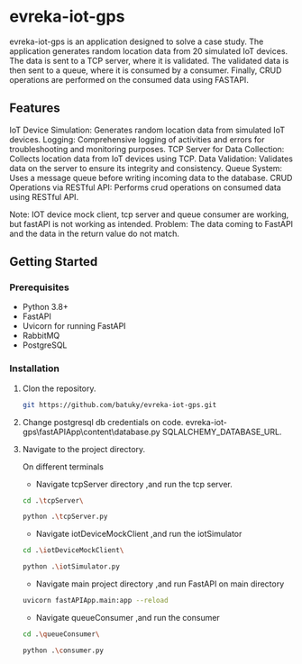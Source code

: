 # evreka-iot-gps

evreka-iot-gps is an application designed to solve a case study. The application generates random location data from 20 simulated IoT devices. The data is sent to a TCP server, where it is validated. The validated data is then sent to a queue, where it is consumed by a consumer. Finally, CRUD operations are performed on the consumed data using FASTAPI.

## Features

IoT Device Simulation: Generates random location data from simulated IoT devices.
Logging: Comprehensive logging of activities and errors for troubleshooting and monitoring purposes.
TCP Server for Data Collection: Collects location data from IoT devices using TCP.
Data Validation: Validates data on the server to ensure its integrity and consistency.
Queue System: Uses a message queue before writing incoming data to the database.
CRUD Operations via RESTful API: Performs crud operations on consumed data using RESTful API.


Note: IOT device mock client, tcp server and queue consumer are working, but fastAPI is not working as intended. Problem: The data coming to FastAPI and the data in the return value do not match.

## Getting Started

### Prerequisites
- Python 3.8+
- FastAPI
- Uvicorn for running FastAPI
- RabbitMQ
- PostgreSQL


### Installation
1. Clon the repository.
   ```sh
   git https://github.com/batuky/evreka-iot-gps.git
   ```

2. Change postgresql db credentials on code.
   evreka-iot-gps\fastAPIApp\content\database.py  SQLALCHEMY_DATABASE_URL.

3. Navigate to the project directory.

   On different terminals
   
   - Navigate tcpServer directory ,and run the tcp server.
   ```sh
   cd .\tcpServer\
   ```
   ```sh
   python .\tcpServer.py
   ```
   
   - Navigate iotDeviceMockClient ,and run the iotSimulator

   ```sh
   cd .\iotDeviceMockClient\
   ```
   ```sh
   python .\iotSimulator.py
   ```
   
   - Navigate main project directory ,and run FastAPI on main directory
   ```sh
   uvicorn fastAPIApp.main:app --reload
   ```
   
   - Navigate queueConsumer ,and run the consumer

   ```sh
   cd .\queueConsumer\
   ```
   ```sh
   python .\consumer.py
   ```